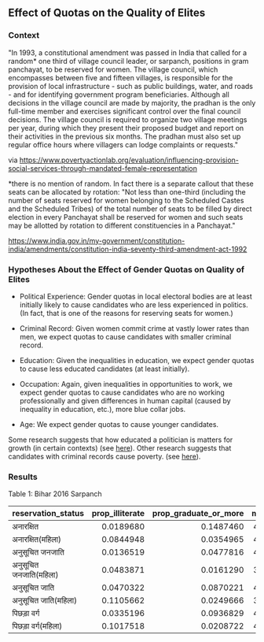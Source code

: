 ## Effect of Quotas on the Quality of Elites

### Context

"In 1993, a constitutional amendment was passed in India that called for a random* one third of village council leader, or sarpanch, positions in gram panchayat, to be reserved for women. The village council, which encompasses between five and fifteen villages, is responsible for the provision of local infrastructure - such as public buildings, water, and roads - and for identifying government program beneficiaries. Although all decisions in the village council are made by majority, the pradhan is the only full-time member and exercises significant control over the final council decisions. The village council is required to organize two village meetings per year, during which they present their proposed budget and report on their activities in the previous six months. The pradhan must also set up regular office hours where villagers can lodge complaints or requests."

via https://www.povertyactionlab.org/evaluation/influencing-provision-social-services-through-mandated-female-representation

*there is no mention of random. In fact there is a separate callout that these seats can be allocated by rotation: "Not less than one-third (including the number of seats reserved for women belonging to the Scheduled Castes and the Scheduled Tribes) of the total number of seats to be filled by direct election in every Panchayat shall be reserved for women and such seats may be allotted by rotation to different constituencies in a Panchayat."

https://www.india.gov.in/my-government/constitution-india/amendments/constitution-india-seventy-third-amendment-act-1992

### Hypotheses About the Effect of Gender Quotas on Quality of Elites

* Political Experience: Gender quotas in local electoral bodies are at least initially likely to cause candidates who are less experienced in politics. (In fact, that is one of the reasons for reserving seats for women.) 

* Criminal Record: Given women commit crime at vastly lower rates than men, we expect quotas to cause candidates with smaller criminal record. 

* Education: Given the inequalities in education, we expect gender quotas to cause less educated candidates (at least initially).

* Occupation: Again, given inequalities in opportunities to work, we expect gender quotas to cause candidates who are no working professionally and given differences in human capital (caused by inequality in education, etc.), more blue collar jobs. 

* Age: We expect gender quotas to cause younger candidates.

Some research suggests that how educated a politician is matters for growth (in certain contexts) (see [here](https://academic.oup.com/ej/article-abstract/121/554/F205/5079434)). Other research suggests that candidates with criminal records cause poverty. (see [here](https://link.springer.com/article/10.1007/s12116-019-09290-5)).

### Results

Table 1: Bihar 2016 Sarpanch

|reservation_status   | prop_illiterate| prop_graduate_or_more| mean_age|     n|
|:--------------------|---------------:|---------------------:|--------:|-----:|
|अनारक्षित             |       0.0189680|             0.1487460| 46.86434| 17345|
|अनारक्षित(महिला)      |       0.0844948|             0.0354965| 41.35068| 13776|
|अनुसूचित जनजाति        |       0.0136519|             0.0477816| 44.53242|   293|
|अनुसूचित जनजाति(महिला) |       0.0483871|             0.0161290| 38.03226|    62|
|अनुसूचित जाति          |       0.0470322|             0.0870221| 44.78144|  3976|
|अनुसूचित जाति(महिला)   |       0.1105662|             0.0249666| 39.30629|  2243|
|पिछड़ा वर्ग            |       0.0335196|             0.0936829| 46.18758|  4654|
|पिछड़ा वर्ग(महिला)     |       0.1017518|             0.0208722| 40.43832|  2683|







